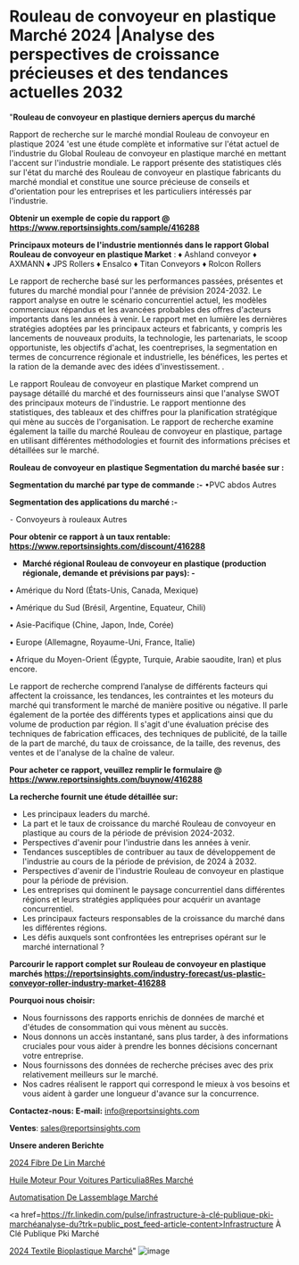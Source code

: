 # Rouleau de convoyeur en plastique Marché 2024 |Analyse des perspectives de croissance précieuses et des tendances actuelles 2032

 "<strong>Rouleau de convoyeur en plastique derniers aperçus du marché</strong>

Rapport de recherche sur le marché mondial Rouleau de convoyeur en plastique 2024 'est une étude complète et informative sur l'état actuel de l'industrie du Global Rouleau de convoyeur en plastique marché en mettant l'accent sur l'industrie mondiale. Le rapport présente des statistiques clés sur l'état du marché des Rouleau de convoyeur en plastique fabricants du marché mondial et constitue une source précieuse de conseils et d'orientation pour les entreprises et les particuliers intéressés par l'industrie.

<strong>Obtenir un exemple de copie du rapport @ <a href=https://www.reportsinsights.com/sample/416288>https://www.reportsinsights.com/sample/416288</a></strong>

<strong>Principaux moteurs de l'industrie mentionnés dans le rapport Global Rouleau de convoyeur en plastique Market</strong> :
♦ Ashland conveyor
♦ AXMANN
♦ JPS Rollers
♦ Ensalco
♦ Titan Conveyors
♦ Rolcon Rollers

Le rapport de recherche basé sur les performances passées, présentes et futures du marché mondial pour l'année de prévision 2024-2032. Le rapport analyse en outre le scénario concurrentiel actuel, les modèles commerciaux répandus et les avancées probables des offres d'acteurs importants dans les années à venir. Le rapport met en lumière les dernières stratégies adoptées par les principaux acteurs et fabricants, y compris les lancements de nouveaux produits, la technologie, les partenariats, le scoop opportuniste, les objectifs d'achat, les coentreprises, la segmentation en termes de concurrence régionale et industrielle, les bénéfices, les pertes et la ration de la demande avec des idées d'investissement. .

Le rapport Rouleau de convoyeur en plastique Market comprend un paysage détaillé du marché et des fournisseurs ainsi que l'analyse SWOT des principaux moteurs de l'industrie. Le rapport mentionne des statistiques, des tableaux et des chiffres pour la planification stratégique qui mène au succès de l'organisation. Le rapport de recherche examine également la taille du marché Rouleau de convoyeur en plastique, partage en utilisant différentes méthodologies et fournit des informations précises et détaillées sur le marché.

<strong>Rouleau de convoyeur en plastique Segmentation du marché basée sur :</strong>

<strong>Segmentation du marché par type de commande :-</strong>
•PVC
abdos
Autres

<strong>Segmentation des applications du marché :-</strong>

⁃ Convoyeurs à rouleaux
Autres

<strong>Pour obtenir ce rapport à un taux rentable: <a href=https://www.reportsinsights.com/discount/416288>https://www.reportsinsights.com/discount/416288</a></strong>
<ul>
  <li><strong>Marché régional Rouleau de convoyeur en plastique (production régionale, demande et prévisions par pays): -</strong></li>
</ul>
• Amérique du Nord (États-Unis, Canada, Mexique)

• Amérique du Sud (Brésil, Argentine, Equateur, Chili)

• Asie-Pacifique (Chine, Japon, Inde, Corée)

• Europe (Allemagne, Royaume-Uni, France, Italie)

• Afrique du Moyen-Orient (Égypte, Turquie, Arabie saoudite, Iran) et plus encore.

Le rapport de recherche comprend l’analyse de différents facteurs qui affectent la croissance, les tendances, les contraintes et les moteurs du marché qui transforment le marché de manière positive ou négative. Il parle également de la portée des différents types et applications ainsi que du volume de production par région. Il s'agit d'une évaluation précise des techniques de fabrication efficaces, des techniques de publicité, de la taille de la part de marché, du taux de croissance, de la taille, des revenus, des ventes et de l'analyse de la chaîne de valeur.

<strong>Pour acheter ce rapport, veuillez remplir le formulaire @   <a href=https://www.reportsinsights.com/buynow/416288>https://www.reportsinsights.com/buynow/416288</a></strong>

<strong>La recherche fournit une étude détaillée sur:</strong>
<ul>
  <li>Les principaux leaders du marché.</li>
  <li>La part et le taux de croissance du marché Rouleau de convoyeur en plastique au cours de la période de prévision 2024-2032.</li>
  <li>Perspectives d'avenir pour l'industrie dans les années à venir.</li>
  <li>Tendances susceptibles de contribuer au taux de développement de l'industrie au cours de la période de prévision, de 2024 à 2032.</li>
  <li>Perspectives d'avenir de l'industrie Rouleau de convoyeur en plastique pour la période de prévision.</li>
  <li>Les entreprises qui dominent le paysage concurrentiel dans différentes régions et leurs stratégies appliquées pour acquérir un avantage concurrentiel.</li>
  <li>Les principaux facteurs responsables de la croissance du marché dans les différentes régions.</li>
  <li>Les défis auxquels sont confrontées les entreprises opérant sur le marché international ?</li>
</ul>

<strong>Parcourir le rapport complet sur Rouleau de convoyeur en plastique marchés <a href=https://reportsinsights.com/industry-forecast/us-plastic-conveyor-roller-industry-market-416288>https://reportsinsights.com/industry-forecast/us-plastic-conveyor-roller-industry-market-416288</a></strong>

<strong>Pourquoi nous choisir:</strong>
<ul>
  <li>Nous fournissons des rapports enrichis de données de marché et d'études de consommation qui vous mènent au succès.</li>
  <li>Nous donnons un accès instantané, sans plus tarder, à des informations cruciales pour vous aider à prendre les bonnes décisions concernant votre entreprise.</li>
  <li>Nous fournissons des données de recherche précises avec des prix relativement meilleurs sur le marché.</li>
  <li>Nos cadres réalisent le rapport qui correspond le mieux à vos besoins et vous aident à garder une longueur d'avance sur la concurrence.</li>
</ul>
<strong>Contactez-nous:
</strong><strong>E-mail:</strong> <a href=mailto:info@reportsinsights.com>info@reportsinsights.com</a>

<strong>Ventes</strong>: <a href=mailto:sales@reportsinsights.com>sales@reportsinsights.com</a>

<strong>Unsere anderen Berichte</strong>

<a href=https://www.linkedin.com/pulse/2024-fibre-de-lin-march%C3%A9-segmentation-tendances-7y0hc/>2024 Fibre De Lin Marché</a>

<a href=https://www.linkedin.com/pulse/huile-moteur-pour-voitures-particuli%C3%A8res-march%C3%A9-homme/>Huile Moteur Pour Voitures Particulia8Res Marché</a>

<a href=https://www.linkedin.com/pulse/automatisation-de-lassemblage-marchéanalyse-du-yp8ac/>Automatisation De Lassemblage Marché</a>

<a href=https://fr.linkedin.com/pulse/infrastructure-à-clé-publique-pki-marchéanalyse-du?trk=public_post_feed-article-content>Infrastructure À Clé Publique Pki Marché</a>

<a href=https://www.linkedin.com/pulse/2024-textile-bioplastique-march%C3%A9-rapport-sc%C3%A9nario-qa78f/>2024 Textile Bioplastique Marché</a>"
![image](https://github.com/daminid12/RItrends/assets/158430485/5fef1f1f-8391-4c0a-80d1-512e2c29bf90)

